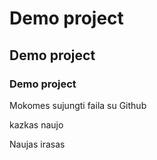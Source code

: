 # Demo project
## Demo project
### Demo project

Mokomes sujungti faila su Github

kazkas naujo


Naujas irasas